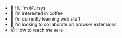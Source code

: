 - 👋 Hi, I’m @Ursys
- 👀 I’m interested in coffee
- 🌱 I’m currently learning web stuff
- 💞️ I’m looking to collaborate on browser extensions 
- 📫 How to reach me `Here`

<!---
Ursys/Ursys is a ✨ special ✨ repository because its `README.md` (this file) appears on your GitHub profile.
You can click the Preview link to take a look at your changes.
--->

